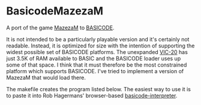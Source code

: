 # BasicodeMazezaM

A port of the game [MazezaM](https://sites.google.com/site/malcolmsprojects/mazezam-home-page) to [BASICODE](https://en.wikipedia.org/wiki/BASICODE).

It is not intended to be a particularly playable version and it's certainly not readable.
Instead, it is optimized for size with the intention of supporting the widest possible set of BASICODE platforms.
The unexpanded [VIC-20](https://en.wikipedia.org/wiki/Commodore_VIC-20) has just 3.5K of RAM available to BASIC and the BASICODE loader uses up some of that space. I think that it must therefore be the most constrained platform which supports BASICODE. I've tried to implement a version of MazezaM that would load there.

The makefile creates the program listed below. The easiest way to use it is to paste it into Rob Hagermans' browser-based [basicode-interpreter](https://robhagemans.github.io/basicode/#listing).

```
